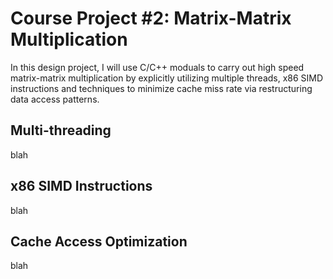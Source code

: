 # Course Project #2: Matrix-Matrix Multiplication

In this design project, I will use C/C++ moduals to carry out high speed matrix-matrix multiplication by explicitly utilizing multiple threads, x86 SIMD instructions and techniques to minimize cache miss rate via restructuring data access patterns.


## Multi-threading

blah


## x86 SIMD Instructions

blah


## Cache Access Optimization

blah
